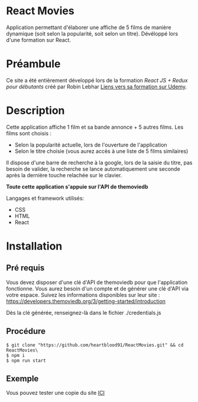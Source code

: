 # React Movies

Application permettant d'élaborer une affiche de 5 films de manière dynamique (soit selon la popularité, soit selon un titre). Dévéloppé lors d'une formation sur React.

# Préambule

Ce site a été entièrement développé lors de la formation <em> React JS + Redux pour débutants </em> créé par Robin Lebhar <a href="https://www.udemy.com/course/react-redux-tutoriel-pour-debutants-en-francais/" > Liens vers sa formation sur Udemy</a>.

# Description

Cette application affiche 1 film et sa bande annonce + 5 autres films. Les films sont choisis :

- Selon la popularité actuelle, lors de l'ouverture de l'application
- Selon le titre choisie (vous aurez accès à une liste de 5 films similaires)

Il dispose d'une barre de recherche à la google, lors de la saisie du titre, pas besoin de valider, la recherche se lance automatiquement une seconde après la dernière touche relachée sur le clavier.

**Toute cette application s'appuie sur l'API de themoviedb**

Langages et framework utilisés:

- CSS
- HTML
- React

# Installation

## Pré requis

Vous devez disposer d'une clé d'API de themoviedb pour que l'application fonctionne. Vous aurez besoin d'un compte et de générer une clé d'API via votre espace. Suivez les informations disponibles sur leur site : https://developers.themoviedb.org/3/getting-started/introduction

Dès la clé générée, renseignez-là dans le fichier ./credentials.js

## Procédure

```shell
$ git clone "https://github.com/heartblood91/ReactMovies.git" && cd ReactMovies\
$ npm i
$ npm run start
```

## Exemple

Vous pouvez tester une copie du site <a href="http://movies.hidemyhome.ovh/"> ICI </a>
